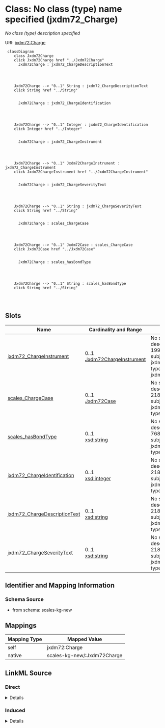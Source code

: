

# Class: No class (type) name specified (jxdm72_Charge)


_No class (type) description specified_





URI: [jxdm72:Charge](http://release.niem.gov/niem/domains/jxdm/7.2/#Charge)






```mermaid
 classDiagram
    class Jxdm72Charge
    click Jxdm72Charge href "../Jxdm72Charge"
      Jxdm72Charge : jxdm72_ChargeDescriptionText
        
          
    
    
    Jxdm72Charge --> "0..1" String : jxdm72_ChargeDescriptionText
    click String href "../String"

        
      Jxdm72Charge : jxdm72_ChargeIdentification
        
          
    
    
    Jxdm72Charge --> "0..1" Integer : jxdm72_ChargeIdentification
    click Integer href "../Integer"

        
      Jxdm72Charge : jxdm72_ChargeInstrument
        
          
    
    
    Jxdm72Charge --> "0..1" Jxdm72ChargeInstrument : jxdm72_ChargeInstrument
    click Jxdm72ChargeInstrument href "../Jxdm72ChargeInstrument"

        
      Jxdm72Charge : jxdm72_ChargeSeverityText
        
          
    
    
    Jxdm72Charge --> "0..1" String : jxdm72_ChargeSeverityText
    click String href "../String"

        
      Jxdm72Charge : scales_ChargeCase
        
          
    
    
    Jxdm72Charge --> "0..1" Jxdm72Case : scales_ChargeCase
    click Jxdm72Case href "../Jxdm72Case"

        
      Jxdm72Charge : scales_hasBondType
        
          
    
    
    Jxdm72Charge --> "0..1" String : scales_hasBondType
    click String href "../String"

        
      
```




<!-- no inheritance hierarchy -->


## Slots

| Name | Cardinality and Range | Description | Inheritance |
| ---  | --- | --- | --- |
| [jxdm72_ChargeInstrument](../slots/jxdm72_ChargeInstrument.md) | 0..1 <br/> [Jxdm72ChargeInstrument](../classes/Jxdm72ChargeInstrument.md) | No slot (predicate) description specified <br/> 199210 occurrences with subject type jxdm72_Charge and object type jxdm72_ChargeInstrument. | direct |
| [scales_ChargeCase](../slots/scales_ChargeCase.md) | 0..1 <br/> [Jxdm72Case](../classes/Jxdm72Case.md) | No slot (predicate) description specified <br/> 218359 occurrences with subject type jxdm72_Charge and object type jxdm72_Case. | direct |
| [scales_hasBondType](../slots/scales_hasBondType.md) | 0..1 <br/> [xsd:string](xsd:string) | No slot (predicate) description specified <br/> 76888 occurrences with subject type jxdm72_Charge and object type string. | direct |
| [jxdm72_ChargeIdentification](../slots/jxdm72_ChargeIdentification.md) | 0..1 <br/> [xsd:integer](xsd:integer) | No slot (predicate) description specified <br/> 218359 occurrences with subject type jxdm72_Charge and object type integer. | direct |
| [jxdm72_ChargeDescriptionText](../slots/jxdm72_ChargeDescriptionText.md) | 0..1 <br/> [xsd:string](xsd:string) | No slot (predicate) description specified <br/> 218535 occurrences with subject type jxdm72_Charge and object type string. | direct |
| [jxdm72_ChargeSeverityText](../slots/jxdm72_ChargeSeverityText.md) | 0..1 <br/> [xsd:string](xsd:string) | No slot (predicate) description specified <br/> 218372 occurrences with subject type jxdm72_Charge and object type string. | direct |









## Identifier and Mapping Information







### Schema Source


* from schema: scales-kg-new




## Mappings

| Mapping Type | Mapped Value |
| ---  | ---  |
| self | jxdm72:Charge |
| native | scales-kg-new/:Jxdm72Charge |







## LinkML Source

<!-- TODO: investigate https://stackoverflow.com/questions/37606292/how-to-create-tabbed-code-blocks-in-mkdocs-or-sphinx -->

### Direct

<details>

```yaml
name: jxdm72_Charge
conforms_to: No schema conformance document specified
description: No class (type) description specified
title: No class (type) name specified
notes:
- Class with 218359 occurrences.
from_schema: scales-kg-new
rank: 1000
slots:
- jxdm72_ChargeInstrument
- scales_ChargeCase
- scales_hasBondType
- jxdm72_ChargeIdentification
- jxdm72_ChargeDescriptionText
- jxdm72_ChargeSeverityText
class_uri: jxdm72:Charge

```
</details>

### Induced

<details>

```yaml
name: jxdm72_Charge
conforms_to: No schema conformance document specified
description: No class (type) description specified
title: No class (type) name specified
notes:
- Class with 218359 occurrences.
from_schema: scales-kg-new
rank: 1000
attributes:
  jxdm72_ChargeInstrument:
    name: jxdm72_ChargeInstrument
    description: No slot (predicate) description specified
    comments:
    - 199210 occurrences with subject type jxdm72_Charge and object type jxdm72_ChargeInstrument.
    examples:
    - description: jxdm72_Charge → jxdm72_ChargeInstrument
      object:
        example_object: scales/ChargeInstrument/8229996
        example_object_type: jxdm72_ChargeInstrument
        example_predicate: jxdm72:ChargeInstrument
        example_subject: scales/Charge/8379993_c16887006-gafulton0110620219
        example_subject_type: jxdm72_Charge
    from_schema: scales-kg-new
    rank: 1000
    slot_uri: jxdm72:ChargeInstrument
    alias: jxdm72_ChargeInstrument
    owner: jxdm72_Charge
    domain_of:
    - jxdm72_Charge
    range: jxdm72_ChargeInstrument
  scales_ChargeCase:
    name: scales_ChargeCase
    description: No slot (predicate) description specified
    comments:
    - 218359 occurrences with subject type jxdm72_Charge and object type jxdm72_Case.
    examples:
    - description: jxdm72_Charge → jxdm72_Case
      object:
        example_object: scales/CaseCriminal/ga/fulton/01/95280
        example_object_type: jxdm72_Case
        example_predicate: scales:ChargeCase
        example_subject: scales/Charge/95280_c5457753-gafulton01237991
        example_subject_type: jxdm72_Charge
    from_schema: scales-kg-new
    rank: 1000
    slot_uri: scales:ChargeCase
    alias: scales_ChargeCase
    owner: jxdm72_Charge
    domain_of:
    - jxdm72_Charge
    range: jxdm72_Case
  scales_hasBondType:
    name: scales_hasBondType
    description: No slot (predicate) description specified
    comments:
    - 76888 occurrences with subject type jxdm72_Charge and object type string.
    examples:
    - description: jxdm72_Charge → string
      object:
        example_object: Surety Bond
        example_object_type: string
        example_predicate: scales:hasBondType
        example_subject: scales/Charge/100271_c1106145-gafulton01254716
        example_subject_type: jxdm72_Charge
    from_schema: scales-kg-new
    rank: 1000
    slot_uri: scales:hasBondType
    alias: scales_hasBondType
    owner: jxdm72_Charge
    domain_of:
    - jxdm72_Charge
    range: string
  jxdm72_ChargeIdentification:
    name: jxdm72_ChargeIdentification
    description: No slot (predicate) description specified
    comments:
    - 218359 occurrences with subject type jxdm72_Charge and object type integer.
    examples:
    - description: jxdm72_Charge → integer
      object:
        example_object: '254716'
        example_object_type: integer
        example_predicate: jxdm72:ChargeIdentification
        example_subject: scales/Charge/100271_c1106145-gafulton01254716
        example_subject_type: jxdm72_Charge
    from_schema: scales-kg-new
    rank: 1000
    slot_uri: jxdm72:ChargeIdentification
    alias: jxdm72_ChargeIdentification
    owner: jxdm72_Charge
    domain_of:
    - jxdm72_Charge
    range: integer
  jxdm72_ChargeDescriptionText:
    name: jxdm72_ChargeDescriptionText
    description: No slot (predicate) description specified
    comments:
    - 218535 occurrences with subject type jxdm72_Charge and object type string.
    examples:
    - description: jxdm72_Charge → string
      object:
        example_object: BENCH WARRANT-POSSESSION OF MARIJUANA
        example_object_type: string
        example_predicate: jxdm72:ChargeDescriptionText
        example_subject: scales/Charge/100271_c1106145-gafulton01254716
        example_subject_type: jxdm72_Charge
    from_schema: scales-kg-new
    rank: 1000
    slot_uri: jxdm72:ChargeDescriptionText
    alias: jxdm72_ChargeDescriptionText
    owner: jxdm72_Charge
    domain_of:
    - jxdm72_Charge
    range: string
  jxdm72_ChargeSeverityText:
    name: jxdm72_ChargeSeverityText
    description: No slot (predicate) description specified
    comments:
    - 218372 occurrences with subject type jxdm72_Charge and object type string.
    examples:
    - description: jxdm72_Charge → string
      object:
        example_object: Misdemeanor
        example_object_type: string
        example_predicate: jxdm72:ChargeSeverityText
        example_subject: scales/Charge/100271_c1106145-gafulton01254716
        example_subject_type: jxdm72_Charge
    from_schema: scales-kg-new
    rank: 1000
    slot_uri: jxdm72:ChargeSeverityText
    alias: jxdm72_ChargeSeverityText
    owner: jxdm72_Charge
    domain_of:
    - jxdm72_Charge
    range: string
class_uri: jxdm72:Charge

```
</details>
